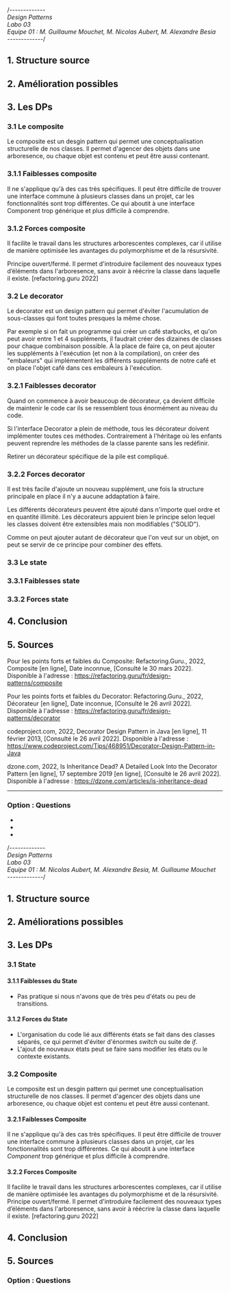 /*-------------<br>
Design Patterns<br>
Labo 03<br>
Equipe 01 : M. Guillaume Mouchet, M. Nicolas Aubert, M. Alexandre Besia<br>
-------------*/

## 1. Structure source

## 2. Amélioration possibles

## 3. Les DPs

### 3.1 Le composite

Le composite est un desgin pattern qui permet une conceptualisation structurelle de nos classes. Il permet d'agencer des objets dans une arboresence, ou chaque objet est contenu et peut être aussi contenant.

### 3.1.1 Faiblesses composite

Il ne s'applique qu'à des cas très spécifiques. Il peut être difficile de trouver une interface commune à plusieurs classes dans un projet, car les fonctionnalités sont trop différentes. Ce qui aboutit à une interface Component trop générique et plus difficile à comprendre.

### 3.1.2 Forces composite

Il facilite le travail dans les structures arborescentes complexes, car il utilise de manière optimisée les avantages du polymorphisme et de la résursivité.

Principe ouvert/fermé. Il permet d'introduire facilement des nouveaux types d’éléments dans l'arboresence, sans avoir à réécrire la classe dans laquelle il existe. [refactoring.guru 2022]

### 3.2 Le decorator

Le decorator est un design pattern qui permet d'éviter l'acumulation de sous-classes qui font toutes presques la même chose. 

Par exemple si on fait un programme qui créer un café starbucks, et qu'on peut avoir entre 1 et 4 suppléments, il faudrait créer des dizaines de classes pour chaque combinaison possible. À la place de faire ça, on peut ajouter les suppléments à l'exécution (et non à la compilation), on créer des "embaleurs" qui implémentent les différents suppléments de notre café et on place l'objet café dans ces embaleurs à l'exécution.

### 3.2.1 Faiblesses decorator

Quand on commence à avoir beaucoup de décorateur, ça devient difficile de maintenir le code car ils se ressemblent tous énormément au niveau du code.

Si l'interface Decorator a plein de méthode, tous les décorateur doivent implémenter toutes ces méthodes. Contrairement à l'héritage où les enfants peuvent reprendre les méthodes de la classe parente sans les redéfinir.

Retirer un décorateur spécifique de la pile est compliqué.

### 3.2.2 Forces decorator

Il est très facile d'ajoute un nouveau supplément, une fois la structure principale en place il n'y a aucune addaptation à faire. 

Les différents décorateurs peuvent être ajouté dans n'importe quel ordre et en quantité illimité. Les décorateurs appuient bien le principe selon lequel les classes doivent être extensibles mais non modifiables ("SOLID").

Comme on peut ajouter autant de décorateur que l'on veut sur un objet, on peut se servir de ce principe pour combiner des effets.   

### 3.3 Le state

### 3.3.1 Faiblesses state

### 3.3.2 Forces state

## 4. Conclusion

## 5. Sources

Pour les points forts et faibles du Composite:
Refactoring.Guru., 2022, Composite [en ligne], Date inconnue, [Consulté le 30 mars 2022]. Disponible à l'adresse :
https://refactoring.guru/fr/design-patterns/composite

Pour les points forts et faibles du Decorator:
Refactoring.Guru., 2022, Décorateur [en ligne], Date inconnue, [Consulté le 26 avril 2022]. Disponible à l'adresse :
https://refactoring.guru/fr/design-patterns/decorator

codeproject.com, 2022, Decorator Design Pattern in Java [en ligne], 11 février 2013, [Consulté le 26 avril 2022]. Disponible à l'adresse :
https://www.codeproject.com/Tips/468951/Decorator-Design-Pattern-in-Java

dzone.com, 2022, Is Inheritance Dead? A Detailed Look Into the Decorator Pattern [en ligne], 17 septembre 2019 [en ligne], [Consulté le 26 avril 2022]. Disponible à l'adresse :
https://dzone.com/articles/is-inheritance-dead
_____________________

### Option : Questions
-
-
-

/*-------------<br>
Design Patterns<br>
Labo 03<br>
Equipe 01 : M. Nicolas Aubert, M. Alexandre Besia, M. Guillaume Mouchet<br>
-------------*/

## 1. Structure source

## 2. Améliorations possibles

## 3. Les DPs
### 3.1 State

#### 3.1.1 Faiblesses du State
- Pas pratique si nous n'avons que de très peu d'états ou peu de transitions.

#### 3.1.2 Forces du State
- L'organisation du code lié aux différents états se fait dans des classes séparés, ce qui permet d'éviter d'énormes <i>switch</i> ou suite de <i>if</i>.
- L'ajout de nouveaux états peut se faire sans modifier les états ou le contexte existants.

### 3.2 Composite
Le composite est un desgin pattern qui permet une conceptualisation structurelle de nos classes. Il permet d'agencer des objets dans une arboresence, ou chaque objet est contenu et peut être aussi contenant.
#### 3.2.1 Faiblesses Composite
Il ne s'applique qu'à des cas très spécifiques. Il peut être difficile de trouver une interface commune à plusieurs classes dans un projet, car les fonctionnalités sont trop différentes. Ce qui aboutit à une interface <i>Component</i> trop générique et plus difficile à comprendre.

#### 3.2.2 Forces Composite
Il facilite le travail dans les structures arborescentes complexes, car il utilise de manière optimisée les avantages du polymorphisme et de la résursivité.
Principe ouvert/fermé. Il permet d'introduire facilement des nouveaux types d’éléments dans l'arboresence, sans avoir à réécrire la classe dans laquelle il existe. [refactoring.guru 2022]

## 4. Conclusion

## 5. Sources

### Option : Questions